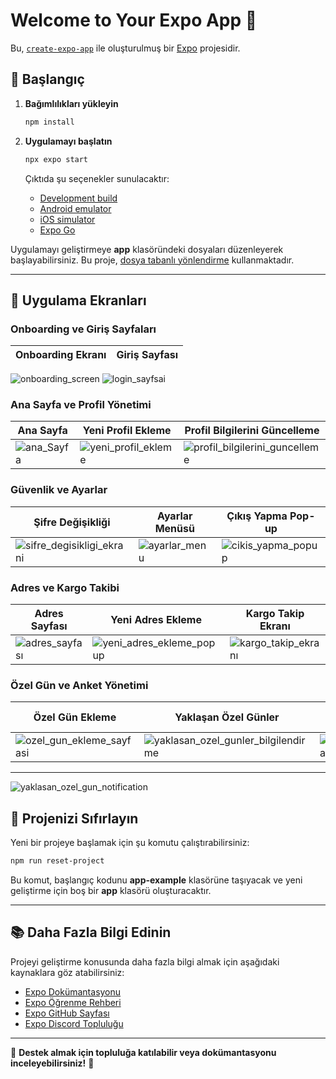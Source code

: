 # Welcome to Your Expo App 👋

Bu, [`create-expo-app`](https://www.npmjs.com/package/create-expo-app) ile oluşturulmuş bir [Expo](https://expo.dev) projesidir.

## 🚀 Başlangıç

1. **Bağımlılıkları yükleyin**
   ```bash
   npm install
   ```

2. **Uygulamayı başlatın**
   ```bash
   npx expo start
   ```
   Çıktıda şu seçenekler sunulacaktır:
   - [Development build](https://docs.expo.dev/develop/development-builds/introduction/)
   - [Android emulator](https://docs.expo.dev/workflow/android-studio-emulator/)
   - [iOS simulator](https://docs.expo.dev/workflow/ios-simulator/)
   - [Expo Go](https://expo.dev/go)

Uygulamayı geliştirmeye **app** klasöründeki dosyaları düzenleyerek başlayabilirsiniz. Bu proje, [dosya tabanlı yönlendirme](https://docs.expo.dev/router/introduction) kullanmaktadır.

---

## 📱 Uygulama Ekranları

### **Onboarding ve Giriş Sayfaları**
| Onboarding Ekranı | Giriş Sayfası |
|-------------------|--------------|
![onboarding_screen](https://github.com/user-attachments/assets/1e4505af-8f04-4515-ba89-ed27d30031a6)
![login_sayfsai](https://github.com/user-attachments/assets/7090a893-5329-4c10-916b-70a077905382)


### **Ana Sayfa ve Profil Yönetimi**
| Ana Sayfa | Yeni Profil Ekleme | Profil Bilgilerini Güncelleme |
|----------|-------------------|-------------------------|
| ![ana_Sayfa](https://github.com/user-attachments/assets/9686d75a-c8db-49d8-8520-59130d38a743) | ![yeni_profil_ekleme](https://github.com/user-attachments/assets/36da478c-b7a6-4f76-8ccf-6c70d13b5290) | ![profil_bilgilerini_guncelleme](https://github.com/user-attachments/assets/26d3a42e-24d1-44d1-8c61-aca6a1d6436e) |

### **Güvenlik ve Ayarlar**
| Şifre Değişikliği | Ayarlar Menüsü | Çıkış Yapma Pop-up |
|------------------|---------------|-------------------|
| ![sifre_degisikligi_ekrani](https://github.com/user-attachments/assets/88b552fb-1086-45df-8528-619eb73eb63c) | ![ayarlar_menu](https://github.com/user-attachments/assets/723dae4d-d1c7-438d-98cd-424388eb4553) | ![cikis_yapma_popup](https://github.com/user-attachments/assets/9058ebe6-9b80-40f4-9519-e19958378c3a) |

### **Adres ve Kargo Takibi**
| Adres Sayfası | Yeni Adres Ekleme | Kargo Takip Ekranı |
|--------------|----------------|----------------|
| ![adres_sayfası](https://github.com/user-attachments/assets/8cd08bd0-0937-4f98-86f5-c26d05673b9b) | ![yeni_adres_ekleme_popup](https://github.com/user-attachments/assets/26c2202e-ef6f-49fe-9a6f-e7f9cdbdfc6c) | ![kargo_takip_ekranı](https://github.com/user-attachments/assets/74d1cc64-d2fc-4e62-ba8d-5597f4234485) |

### **Özel Gün ve Anket Yönetimi**
| Özel Gün Ekleme | Yaklaşan Özel Günler | Yaklaşan Özel Gün Mail | Anket Sayfası |
|----------------|--------------------|--------------------|--------------|
| ![ozel_gun_ekleme_sayfasi](https://github.com/user-attachments/assets/ec4efeda-0557-4866-917a-5c8e53d2ac6b) | ![yaklasan_ozel_gunler_bilgilendirme](https://github.com/user-attachments/assets/9c83d7d0-e7e1-478f-ba65-ab4915d9b4f1) | ![yaklasan_ozel_gun_mail](https://github.com/user-attachments/assets/d6e8517e-2257-41f7-8c9e-4b1166a0ed36) | ![anket_sayfasi](https://github.com/user-attachments/assets/e8fe4887-a7b7-41bf-ba5d-2afb79717bf2) |

---
![yaklasan_ozel_gun_notification](https://github.com/user-attachments/assets/f1b42077-f7a4-4f03-afb3-1412517ec590)

## 🔄 Projenizi Sıfırlayın
Yeni bir projeye başlamak için şu komutu çalıştırabilirsiniz:
```bash
npm run reset-project
```
Bu komut, başlangıç kodunu **app-example** klasörüne taşıyacak ve yeni geliştirme için boş bir **app** klasörü oluşturacaktır.

---

## 📚 Daha Fazla Bilgi Edinin
Projeyi geliştirme konusunda daha fazla bilgi almak için aşağıdaki kaynaklara göz atabilirsiniz:

- [Expo Dokümantasyonu](https://docs.expo.dev/)
- [Expo Öğrenme Rehberi](https://docs.expo.dev/tutorial/introduction/)
- [Expo GitHub Sayfası](https://github.com/expo/expo)
- [Expo Discord Topluluğu](https://chat.expo.dev)

---

📌 **Destek almak için topluluğa katılabilir veya dokümantasyonu inceleyebilirsiniz!** 🚀

